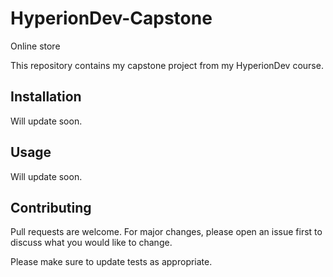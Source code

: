 # HyperionDev-Capstone
Online store

This repository contains my capstone project from my HyperionDev course.

## Installation

Will update soon.

## Usage

Will update soon.

## Contributing

Pull requests are welcome. For major changes, please open an issue first to discuss what you would like to change.

Please make sure to update tests as appropriate.

